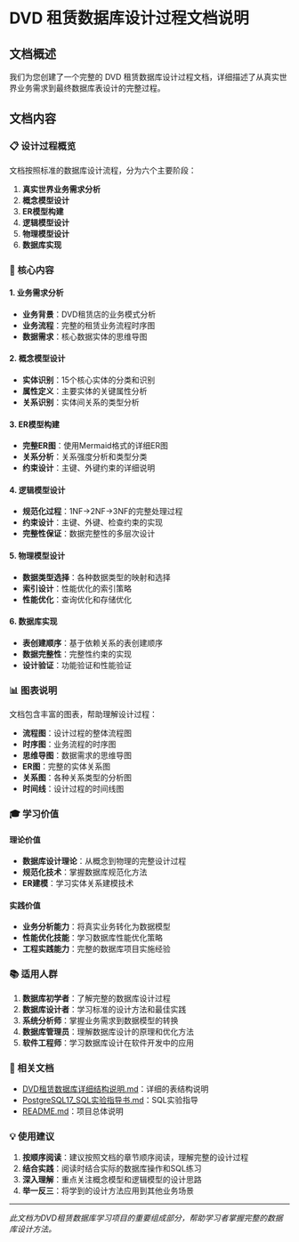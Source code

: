 # DVD 租赁数据库设计过程文档说明

## 文档概述

我们为您创建了一个完整的 DVD 租赁数据库设计过程文档，详细描述了从真实世界业务需求到最终数据库表设计的完整过程。

## 文档内容

### 📋 设计过程概览

文档按照标准的数据库设计流程，分为六个主要阶段：

1. **真实世界业务需求分析**
2. **概念模型设计**
3. **ER模型构建**
4. **逻辑模型设计**
5. **物理模型设计**
6. **数据库实现**

### 🎯 核心内容

#### 1. 业务需求分析
- **业务背景**：DVD租赁店的业务模式分析
- **业务流程**：完整的租赁业务流程时序图
- **数据需求**：核心数据实体的思维导图

#### 2. 概念模型设计
- **实体识别**：15个核心实体的分类和识别
- **属性定义**：主要实体的关键属性分析
- **关系识别**：实体间关系的类型分析

#### 3. ER模型构建
- **完整ER图**：使用Mermaid格式的详细ER图
- **关系分析**：关系强度分析和类型分类
- **约束设计**：主键、外键约束的详细说明

#### 4. 逻辑模型设计
- **规范化过程**：1NF→2NF→3NF的完整处理过程
- **约束设计**：主键、外键、检查约束的实现
- **完整性保证**：数据完整性的多层次设计

#### 5. 物理模型设计
- **数据类型选择**：各种数据类型的映射和选择
- **索引设计**：性能优化的索引策略
- **性能优化**：查询优化和存储优化

#### 6. 数据库实现
- **表创建顺序**：基于依赖关系的表创建顺序
- **数据完整性**：完整性约束的实现
- **设计验证**：功能验证和性能验证

### 📊 图表说明

文档包含丰富的图表，帮助理解设计过程：

- **流程图**：设计过程的整体流程图
- **时序图**：业务流程的时序图
- **思维导图**：数据需求的思维导图
- **ER图**：完整的实体关系图
- **关系图**：各种关系类型的分析图
- **时间线**：设计过程的时间线图

### 🎓 学习价值

#### 理论价值
- **数据库设计理论**：从概念到物理的完整设计过程
- **规范化技术**：掌握数据库规范化方法
- **ER建模**：学习实体关系建模技术

#### 实践价值
- **业务分析能力**：将真实业务转化为数据模型
- **性能优化技能**：学习数据库性能优化策略
- **工程实践能力**：完整的数据库项目实施经验

### 📚 适用人群

1. **数据库初学者**：了解完整的数据库设计过程
2. **数据库设计者**：学习标准的设计方法和最佳实践
3. **系统分析师**：掌握业务需求到数据模型的转换
4. **数据库管理员**：理解数据库设计的原理和优化方法
5. **软件工程师**：学习数据库设计在软件开发中的应用

### 🔗 相关文档

- [DVD租赁数据库详细结构说明.md](./DVD租赁数据库详细结构说明.md)：详细的表结构说明
- [PostgreSQL17_SQL实验指导书.md](./PostgreSQL17_SQL实验指导书.md)：SQL实验指导
- [README.md](./README.md)：项目总体说明

### 💡 使用建议

1. **按顺序阅读**：建议按照文档的章节顺序阅读，理解完整的设计过程
2. **结合实践**：阅读时结合实际的数据库操作和SQL练习
3. **深入理解**：重点关注概念模型和逻辑模型的设计思路
4. **举一反三**：将学到的设计方法应用到其他业务场景

---

*此文档为DVD租赁数据库学习项目的重要组成部分，帮助学习者掌握完整的数据库设计方法。*
